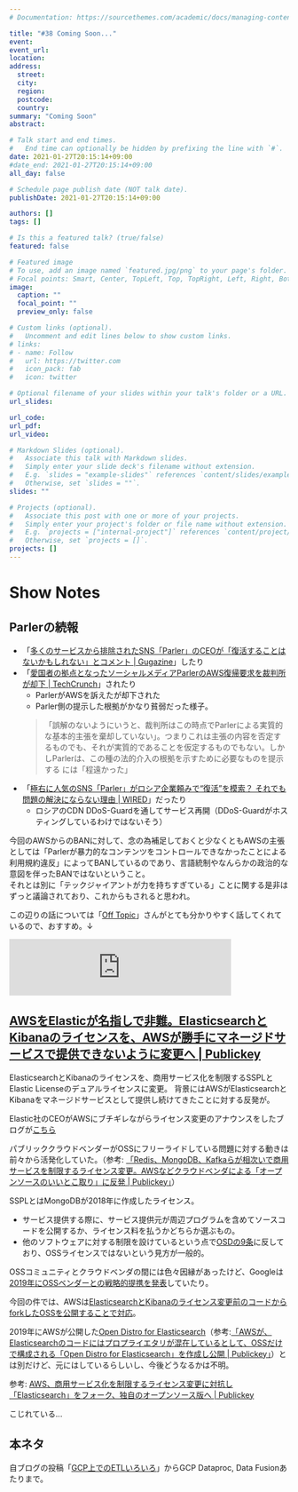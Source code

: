 ```yaml
---
# Documentation: https://sourcethemes.com/academic/docs/managing-content/

title: "#38 Coming Soon..."
event:
event_url:
location:
address:
  street:
  city:
  region:
  postcode:
  country:
summary: "Coming Soon"
abstract:

# Talk start and end times.
#   End time can optionally be hidden by prefixing the line with `#`.
date: 2021-01-27T20:15:14+09:00
#date_end: 2021-01-27T20:15:14+09:00
all_day: false

# Schedule page publish date (NOT talk date).
publishDate: 2021-01-27T20:15:14+09:00

authors: []
tags: []

# Is this a featured talk? (true/false)
featured: false

# Featured image
# To use, add an image named `featured.jpg/png` to your page's folder. 
# Focal points: Smart, Center, TopLeft, Top, TopRight, Left, Right, BottomLeft, Bottom, BottomRight.
image:
  caption: ""
  focal_point: ""
  preview_only: false

# Custom links (optional).
#   Uncomment and edit lines below to show custom links.
# links:
# - name: Follow
#   url: https://twitter.com
#   icon_pack: fab
#   icon: twitter

# Optional filename of your slides within your talk's folder or a URL.
url_slides:

url_code:
url_pdf:
url_video:

# Markdown Slides (optional).
#   Associate this talk with Markdown slides.
#   Simply enter your slide deck's filename without extension.
#   E.g. `slides = "example-slides"` references `content/slides/example-slides.md`.
#   Otherwise, set `slides = ""`.
slides: ""

# Projects (optional).
#   Associate this post with one or more of your projects.
#   Simply enter your project's folder or file name without extension.
#   E.g. `projects = ["internal-project"]` references `content/project/deep-learning/index.md`.
#   Otherwise, set `projects = []`.
projects: []
---
```



# Show Notes

## Parlerの続報

* 「[多くのサービスから排除されたSNS「Parler」のCEOが「復活することはないかもしれない」とコメント | Gugazine](https://gigazine.net/news/20210114-parler-ceo-says-may-not-return/)」したり
* 「[愛国者の拠点となったソーシャルメディアParlerのAWS復帰要求を裁判所が却下 | TechCrunch](https://jp.techcrunch.com/2021/01/22/2021-01-21-judge-denies-parlers-bid-to-make-amazon-restore-service/)」されたり
  - ParlerがAWSを訴えたが却下された
  - Parler側の提示した根拠がかなり貧弱だった様子。
  > 「誤解のないようにいうと、裁判所はこの時点でParlerによる実質的な基本的主張を棄却していない」。つまりこれは主張の内容を否定するものでも、それが実質的であることを仮定するものでもない。しかしParlerは、この種の法的介入の根拠を示すために必要なものを提示する には「程遠かった」
* 「[極右に人気のSNS「Parler」がロシア企業頼みで“復活”を模索？ それでも問題の解決にならない理由 | WIRED](https://wired.jp/2021/01/25/parler-russia-privacy/)」だったり
  - ロシアのCDN DDoS-Guardを通してサービス再開（DDoS-Guardがホスティングしているわけではないそう）

今回のAWSからのBANに対して、念の為補足しておくと少なくともAWSの主張としては「Parlerが暴力的なコンテンツをコントロールできなかったことによる利用規約違反」によってBANしているのであり、言語統制やなんらかの政治的な意図を伴ったBANではないということ。  
それとは別に「テックジャイアントが力を持ちすぎている」ことに関する是非はずっと議論されており、これからもされると思われ。

この辺りの話については「[Off Topic](https://anchor.fm/mikirepo/episodes/50-SNS-ep46i2)」さんがとても分かりやすく話してくれているので、おすすめ。↓

<iframe src="https://anchor.fm/mikirepo/embed/episodes/50-SNS-ep46i2/a-a4clnha" height="102px" width="400px" frameborder="0" scrolling="no"></iframe>


## [AWSをElasticが名指しで非難。ElasticsearchとKibanaのライセンスを、AWSが勝手にマネージドサービスで提供できないように変更へ | Publickey](https://www.publickey1.jp/blog/21/awselasticelasticsearchkibanaaws.html)

ElasticsearchとKibanaのライセンスを、商用サービス化を制限するSSPLとElastic Licenseのデュアルライセンスに変更。
背景にはAWSがElasticsearchとKibanaをマネージドサービスとして提供し続けてきたことに対する反発が。

Elastic社のCEOがAWSにブチギレながらライセンス変更のアナウンスをしたブログが[こちら](https://www.elastic.co/jp/blog/why-license-change-AWS)

パブリッククラウドベンダーがOSSにフリーライドしている問題に対する動きは前々から活発化していた。（参考: [「Redis、MongoDB、Kafkaらが相次いで商用サービスを制限するライセンス変更。AWSなどクラウドベンダによる「オープンソースのいいとこ取り」に反発 | Publickey」](https://www.publickey1.jp/blog/19/redismongodbkafkaaws.html)）

SSPLとはMongoDBが2018年に作成したライセンス。
* サービス提供する際に、サービス提供元が周辺プログラムを含めてソースコードを公開するか、ライセンス料を払うかどちらか選ぶもの。
* 他のソフトウェアに対する制限を設けているという点で[OSDの9条](https://opensource.org/docs/osd#not-restrict-other-software)に反しており、OSSライセンスではないという見方が一般的。

OSSコミュニティとクラウドベンダの間には色々因縁があったけど、Googleは[2019年にOSSベンダーとの戦略的提携を発表](https://www.itmedia.co.jp/news/articles/1904/10/news090.html)していたり。

今回の件では、AWSは[ElasticsearchとKibanaのライセンス変更前のコードからforkしたOSSを公開することで対応](https://aws.amazon.com/jp/blogs/news/aws-policy-for-elasticsearch-licence-change/)。

2019年にAWSが公開した[Open Distro for Elasticsearch](https://opendistro.github.io/for-elasticsearch/)（参考:[「AWSが、Elasticsearchのコードにはプロプライエタリが混在しているとして、OSSだけで構成される「Open Distro for Elasticsearch」を作成し公開 | Publickey」](https://www.publickey1.jp/blog/19/awselasticsearchossopen_distro_for_elasticsearch.html)）とは別だけど、元にはしているらしいし、今後どうなるかは不明。

参考: [AWS、商用サービス化を制限するライセンス変更に対抗し「Elasticsearch」をフォーク、独自のオープンソース版へ | Publickey](https://www.publickey1.jp/blog/21/awselasticsearch.html)

こじれている...

## 本ネタ

自ブログの投稿「[GCP上でのETLいろいろ](https://mukiudo.dev/post/gcp/0002-etl-on-gcp/)」からGCP Dataproc, Data Fusionあたりまで。

